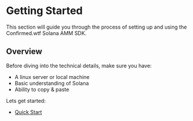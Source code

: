 # Getting Started

This section will guide you through the process of setting up and using the Confirmed.wtf Solana AMM SDK.

## Overview

Before diving into the technical details, make sure you have:
- A linux server or local machine
- Basic understanding of Solana
- Ability to copy & paste

Lets get started:
- [Quick Start](./quick-start.md)
